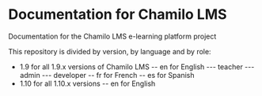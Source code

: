 Documentation for Chamilo LMS
=============================

Documentation for the Chamilo LMS e-learning platform project

This repository is divided by version, by language and by role:
- 1.9 for all 1.9.x versions of Chamilo LMS
-- en for English
--- teacher
--- admin
--- developer
-- fr for French
-- es for Spanish
- 1.10 for all 1.10.x versions
-- en for English
